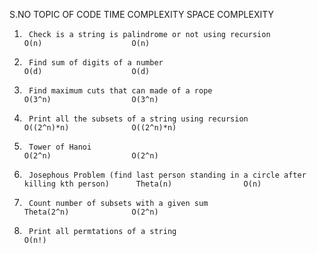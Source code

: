 S.NO    TOPIC OF CODE                                                                           TIME COMPLEXITY         SPACE COMPLEXITY

1.      Check is a string is palindrome or not using recursion                                  O(n)                    O(n)
2.      Find sum of digits of a number                                                          O(d)                    O(d)
3.      Find maximum cuts that can made of a rope                                               O(3^n)                  O(3^n)
4.      Print all the subsets of a string using recursion                                       O((2^n)*n)              O((2^n)*n)
5.      Tower of Hanoi                                                                          O(2^n)                  O(2^n)
6.      Josephous Problem (find last person standing in a circle after killing kth person)      Theta(n)                O(n)
7.      Count number of subsets with a given sum                                                Theta(2^n)              O(2^n)
8.      Print all permtations of a string                                                       O(n!)
